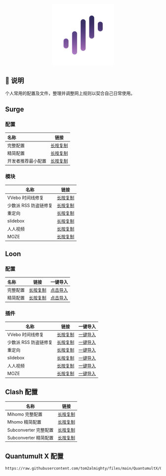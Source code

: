 <div align="center">
 <img src="https://raw.githubusercontent.com/tom2almighty/files/main/assets/Surge.png" width="200">
</div>

## 📔 说明

个人常用的配置及文件，整理并调整网上规则以契合自己日常使用。



## Surge

### 配置

<table>
<thead>
<tr>
<th style="text-align:left">名称</th>
<th>链接</th>
</tr>
</thead>
<tbody>
<tr>
<td style="text-align:left">完整配置</td>
<td><a href="https://raw.githubusercontent.com/tom2almighty/files/main/Surge/Surge.conf" target="_blank">长按复制</a></td>
</tr>
<tr>
<td style="text-align:left">精简配置</td>
<td><a href="https://raw.githubusercontent.com/tom2almighty/files/main/Surge/Surge-mini.conf" target="_blank">长按复制</a></td>
</tr>
<tr>
<td style="text-align:left">开发者推荐最小配置</td>
<td><a href="https://raw.githubusercontent.com/tom2almighty/files/main/Surge/Surge-developer.conf" target="_blank">长按复制</a></td>
</tr>
</tbody>
</table>


### 模块


<table>
<thead>
<tr>
<th>名称</th>
<th>链接</th>
</tr>
</thead>
<tbody>
<tr>
<td>VVebo 时间线修复</td>
<td><a href="https://raw.githubusercontent.com/tom2almighty/files/main/Surge/module/vvebo.sgmodule" target="_blank">长按复制</a></td>

</tr>
<tr>
<td>少数派 RSS 防盗链修复</td>
<td><a href="https://raw.githubusercontent.com/tom2almighty/files/main/Surge/module/sspai-rss.sgmodule" target="_blank">长按复制</a></td>
</tr>
<tr>
<td>重定向</td>
<td><a href="https://raw.githubusercontent.com/tom2almighty/files/main/Surge/module/redirect.sgmodule" target="_blank">长按复制</a></td>
</tr>
<tr>
<td>slidebox</td>
<td><a href="https://raw.githubusercontent.com/tom2almighty/files/main/Surge/module/slidebox.sgmodule" target="_blank">长按复制</a></td>
</tr>
<tr>
<td>人人视频</td>
<td><a href="https://raw.githubusercontent.com/tom2almighty/files/main/Surge/module/renrenshipin.sgmodule" target="_blank">长按复制</a></td>
</tr>
<tr>
<td>MOZE</td>
<td><a href="https://raw.githubusercontent.com/tom2almighty/files/main/Surge/module/moze.sgmodule" target="_blank">长按复制</a></td>
</tr>
</tbody>
</table>




## Loon
### 配置

<table>
<thead>
<tr>
<th style="text-align:left">名称</th>
<th>链接</th>
<th>一键导入</th>
</tr>
</thead>
<tbody>
<tr>
<td style="text-align:left">完整配置</td>
<td><a href="https://raw.githubusercontent.com/tom2almighty/files/main/Loon/Loon.conf" target="_blank">长按复制</a></td>
<td><a href="https://www.nsloon.com/openloon/import?sub=https%3A%2F%2Fraw.githubusercontent.com%2Ftom2almighty%2Ffiles%2Fmain%2FLoon%2FLoon.conf">点击导入</a></td>
</tr>
<tr>
<td style="text-align:left">精简配置</td>
<td><a href="https://raw.githubusercontent.com/tom2almighty/files/main/Loon/Loon-mini.conf" target="_blank">长按复制</a></td>
<td><a href="https://www.nsloon.com/openloon/import?sub=https%3A%2F%2Fraw.githubusercontent.com%2Ftom2almighty%2Ffiles%2Fmain%2FLoon%2FLoon-mini.conf">点击导入</a></td>
</tr>
</tbody>
</table>


### 插件


<table>
<thead>
<tr>
<th>名称</th>
<th>链接</th>
<th>一键导入</th>
</tr>
</thead>
<tbody>
<tr>
<td>VVebo 时间线修复</td>
<td><a href="https://raw.githubusercontent.com/luestr/ProxyResource/main/Tool/Loon/Plugin/VVebo_repair.plugin">长按复制</a></td>
<td><a href="https://www.nsloon.com/openloon/import?plugin=https%3A%2F%2Fraw.githubusercontent.com%2Fluestr%2FProxyResource%2Fmain%2FTool%2FLoon%2FPlugin%2FVVebo_repair.plugin">一键导入</a></td>
</tr>
<tr>
<td>少数派 RSS 防盗链修复</td>
<td><a href="https://raw.githubusercontent.com/tom2almighty/files/main/Loon/plugin/sspai-rss.plugin">长按复制</a></td>
<td><a href="https://www.nsloon.com/openloon/import?plugin=https%3A%2F%2Fraw.githubusercontent.com%2Ftom2almighty%2Ffiles%2Fmain%2FLoon%2Fplugin%2Fsspai-rss.plugin">一键导入</a></td>
</tr>
<tr>
<td>重定向</td>
<td><a href="https://raw.githubusercontent.com/tom2almighty/files/main/Loon/plugin/redirect.plugin">长按复制</a></td>
<td><a href="https://www.nsloon.com/openloon/import?plugin=https%3A%2F%2Fraw.githubusercontent.com%2Ftom2almighty%2Ffiles%2Fmain%2FLoon%2Fplugin%2Fredirect.plugin">一键导入</a></td>
</tr>
<tr>
<td>slidebox</td>
<td><a href="https://raw.githubusercontent.com/tom2almighty/files/main/Loon/plugin/slidebox.plugin">长按复制</a></td>
<td><a href="https://www.nsloon.com/openloon/import?plugin=https%3A%2F%2Fraw.githubusercontent.com%2Ftom2almighty%2Ffiles%2Fmain%2FLoon%2Fplugin%2Fslidebox.plugin">一键导入</a></td>
</tr>
<tr>
<td>人人视频</td>
<td><a href="https://raw.githubusercontent.com/tom2almighty/files/main/Loon/plugin/renrenshipin.plugin">长按复制</a></td>
<td><a href="https://www.nsloon.com/openloon/import?plugin=https%3A%2F%2Fraw.githubusercontent.com%2Ftom2almighty%2Ffiles%2Fmain%2FLoon%2Fplugin%2Frenrenshipin.plugin">一键导入</a></td>
</tr>
<tr>
<td>MOZE</td>
<td><a href="https://raw.githubusercontent.com/tom2almighty/files/main/Loon/plugin/moze.plugin">长按复制</a></td>
<td><a href="https://www.nsloon.com/openloon/import?plugin=https%3A%2F%2Fraw.githubusercontent.com%2Ftom2almighty%2Ffiles%2Fmain%2FLoon%2Fplugin%2Fmoze.plugin">一键导入</a></td>
</tr>
</tbody>
</table>




## Clash 配置

| 名称                  | 链接                                                         |
| --------------------- | ------------------------------------------------------------ |
| Mihomo 完整配置       | [长按复制](https://raw.githubusercontent.com/tom2almighty/files/main/Mihomo/Mihomo.yaml) |
| Mhomo 精简配置        | [长按复制](https://raw.githubusercontent.com/tom2almighty/files/main/Mihomo/Mihomo-mini.yaml) |
| Subconverter 完整配置 | [长按复制](https://raw.githubusercontent.com/tom2almighty/files/main/Clash/clash.ini) |
| Subconverter 精简配置 | [长按复制](https://raw.githubusercontent.com/tom2almighty/files/main/Clash/clash_mini.ini) |



## Quantumult X 配置



```
https://raw.githubusercontent.com/tom2almighty/files/main/QuantumultX/QuantumultX.conf
```
